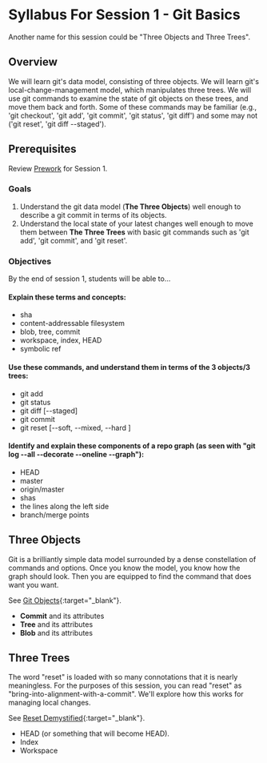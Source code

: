 # Syllabus For Session 1 - Git Basics

Another name for this session could be "Three Objects and Three Trees".
 
## Overview

We will learn git's data model, consisting of three objects.  We will learn git's local-change-management model, which manipulates three trees.  We will use git commands to examine the state of git objects on these trees, and move them back and forth.  Some of these commands may be familiar (e.g., 'git checkout', 'git add', 'git commit', 'git status', 'git diff') and some may not ('git reset', 'git diff \--staged').

## Prerequisites

Review [Prework](prework-and-references) for Session 1.

### Goals

1. Understand the git data model (__The Three Objects__) well enough to describe a git commit in terms of its objects.
1. Understand the local state of your latest changes well enough to move them between __The Three Trees__ with basic git commands such as 'git add', 'git commit', and 'git reset'.
 
### Objectives

By the end of session 1, students will be able to...

#### Explain these terms and concepts:
* sha
* content-addressable filesystem
* blob, tree, commit
* workspace, index, HEAD
* symbolic ref
 
#### Use these commands, and understand them in terms of the 3 objects/3 trees:
* git add
* git status
* git diff \[\--staged\]
* git commit
* git reset \[\--soft, \--mixed, \--hard \]
 
#### Identify and explain these components of a repo graph (as seen with "git log \--all \--decorate \--oneline \--graph"):
- HEAD
- master
- origin/master
- shas
- the lines along the left side
- branch/merge points

## Three Objects

Git is a brilliantly simple data model surrounded by a dense constellation of commands and options.  Once you know the model, you know how the graph should look.  Then you are equipped to find the command that does want you want.

See [Git Objects](https://git-scm.com/book/en/v2/Git-Internals-Git-Objects){:target="_blank"}.

- __Commit__ and its attributes
- __Tree__ and its attributes
- __Blob__ and its attributes

## Three Trees

The word "reset" is loaded with so many connotations that it is nearly meaningless.  For the purposes of this session, you can read "reset" as "bring-into-alignment-with-a-commit".  We'll explore how this works for managing local changes.

See [Reset Demystified](https://git-scm.com/book/en/v2/Git-Tools-Reset-Demystified){:target="_blank"}.

- HEAD (or something that will become HEAD).
- Index
- Workspace

